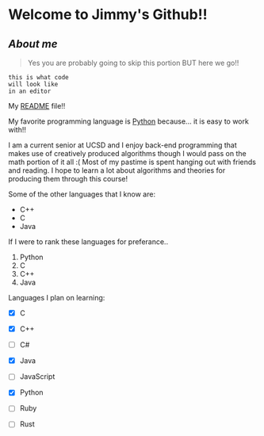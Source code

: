 # Welcome to Jimmy's Github!!
##  *About me*

>Yes you are probably going to skip this portion BUT here we go!!

```
this is what code
will look like 
in an editor
```

My [README](/README) file!!

My favorite programming language is [Python](https://www.python.org/) because... it is easy to work with!!

I am a current senior at UCSD and I enjoy back-end programming that makes use of creatively produced algorithms though I would pass on the math portion of it all :( Most of my pastime is spent hanging out with friends and reading. I hope to learn a lot about algorithms and theories for producing them through this course!



Some of the other languages that I know are:
- C++
- C
- Java

If I were to rank these languages for preferance..
1. Python
2. C
3. C++
4. Java

Languages I plan on learning:

- [x] C
- [x] C++
- [ ] C#
- [x] Java
- [ ] JavaScript
- [x] Python
- [ ] Ruby
- [ ] Rust

